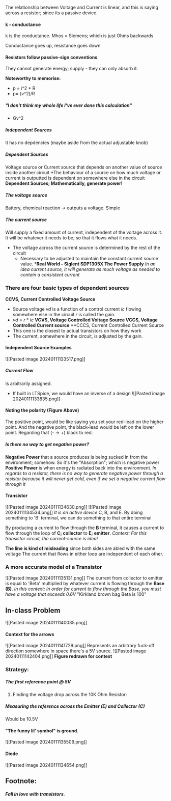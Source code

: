 The relationship between Voltage and Current is linear, and this is saying across a resistor; since its a passive device.
#### k - conductance
k is the conductance.
Mhos = Siemens; which is just Ohms backwards

Conductance goes up, resistance goes down

#### Resistors follow passive-sign conventions
They cannot generate energy; supply - they can only absorb it.

**Noteworthy to memorise:**
- p = i^2 * R
- p= (v^2)/R

##### "I don't think my whole life I've ever done this calculation"
- Gv^2

##### Independent Sources
It has no depdencies (maybe aside from the actual adjustable knob)

##### Dependent Sources
Voltage source or Current source that depends on another value of source inside another circuit
*The behaviour of a source on how much voltage or current is outputted is dependent on somewhere else in the circuit
**Dependent Sources; Mathematically, generate power!**

##### The voltage source
Battery, chemical reaction -> outputs a voltage. Simple
##### The current source
Will supply a fixed amount of current, independent of the voltage across it.
It will be whatever it needs to be; so that it flows what it needs.
- The voltage across the current source is determined by the rest of the circuit
	- Necessary to be adjusted to maintain the constant current source value.
***Real World - Siglent SDP1305X
The Power Supply**
*In an idea current source, it will generate as much voltage as needed to contain a consistent current*

### There are four basic types of dependent sources
**CCVS, Current Controlled Voltage Source**
- Source voltage *vd* is a function of a control current *ic* flowing somewhere else in the circuit *r* is called the gain.
- *vd* = *r* * *ic*
**VCVS, Voltage Controlled Voltage Source
VCCS, Voltage Controlled Current source**
**CCCS, Current Controlled Current Source
- This one is the closest to actual transistors on how they work
- The current, somewhere in the circuit, is adjusted by the gain.
#### Independent Source Examples
![[Pasted image 20240111133517.png]]
##### Current Flow
Is arbitrarily assigned.
- If built in LTSpice, we would have an inverse of a design
![[Pasted image 20240111133835.png]]
#### Noting the polarity (Figure Above)
The positive point, would be like saying you set your red-lead on the higher point.
And the negative point, the black-lead would be left on the lower point.
Regarding that (- -> +) black to red.

##### Is there no way to get negative power?
**Negative Power** that a source produces is being sucked in from the environment; somehow. So it's the "Absorption"; which is negative power
**Positive Power** is when energy is radiated back into the environment.
*In regards to a resistor, there is no way to generate negative power through a resistor because it will never get cold, even if we set a negative current flow through it*

#### Transistor
![[Pasted image 20240111134630.png]]
![[Pasted image 20240111134534.png]]
*It is an active device*
C, B, and E.
By doing something to 'B' terminal, we can do something to that entire terminal

By producing a current to flow through the **B** terminal, it causes a current to flow through the loop of **C; collector** to **E; emitter**.
*Context: For this transistor circuit, the current-source is ideal*

**The line is kind of misleading** since both sides are abled with the same voltage
The current that flows in either loop are independent of each other.
### A more accurate model of a Transistor
![[Pasted image 20240111135131.png]]
The current from collector to emitter is equal to 'Beta' multiplied by whatever current is flowing through the **Base (B)**. *In this context: In order for current to flow through the Base, you must have a voltage that exceeds 0.6V*
"Kirkland brown bag Beta is 100"

## In-class Problem
![[Pasted image 20240111140035.png]]
#### Context for the arrows
![[Pasted image 20240111141729.png]]
Represents an arbitrary fuck-off direction somewhere in space there's a 5V source.
![[Pasted image 20240111142404.png]]
**Figure redrawn for context**
### Strategy:

##### The first reference point @ 5V
1. Finding the voltage drop across the 10K Ohm Resistor:
##### Measuring the reference across the Emitter (E) and Collector (C)
Would be 10.5V

#### "The funny lil' symbol" is ground.
![[Pasted image 20240111135509.png]]
#### Diode
![[Pasted image 20240111134654.png]]


## Footnote:
##### Fall in love with transistors.
